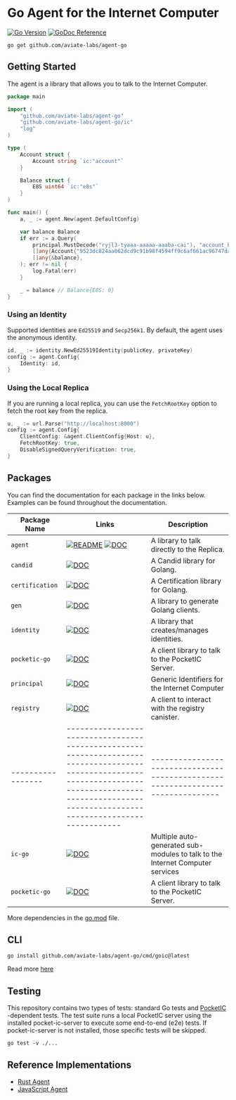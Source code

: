 # Go Agent for the Internet Computer

[![Go Version](https://img.shields.io/github/go-mod/go-version/aviate-labs/agent-go.svg)](https://github.com/aviate-labs/agent-go)
[![GoDoc Reference](https://img.shields.io/badge/godoc-reference-blue.svg)](https://pkg.go.dev/github.com/aviate-labs/agent-go)

```shell
go get github.com/aviate-labs/agent-go
```

## Getting Started

The agent is a library that allows you to talk to the Internet Computer.

```go
package main

import (
	"github.com/aviate-labs/agent-go"
	"github.com/aviate-labs/agent-go/ic"
	"log"
)

type (
	Account struct {
		Account string `ic:"account"`
	}

	Balance struct {
		E8S uint64 `ic:"e8s"`
	}
)

func main() {
	a, _ := agent.New(agent.DefaultConfig)

	var balance Balance
	if err := a.Query(
		principal.MustDecode("ryjl3-tyaaa-aaaaa-aaaba-cai"), "account_balance_dfx",
		[]any{Account{"9523dc824aa062dcd9c91b98f4594ff9c6af661ac96747daef2090b7fe87037d"}},
		[]any{&balance},
	); err != nil {
		log.Fatal(err)
	}

	_ = balance // Balance{E8S: 0}
}

```

### Using an Identity

Supported identities are `Ed25519` and `Secp256k1`. By default, the agent uses the anonymous identity.

```go
id, _ := identity.NewEd25519Identity(publicKey, privateKey)
config := agent.Config{
    Identity: id,
}
```

### Using the Local Replica

If you are running a local replica, you can use the `FetchRootKey` option to fetch the root key from the replica.

```go
u, _ := url.Parse("http://localhost:8000")
config := agent.Config{
    ClientConfig: &agent.ClientConfig{Host: u},
    FetchRootKey: true,
    DisableSignedQueryVerification: true,
}
```

## Packages

You can find the documentation for each package in the links below. Examples can be found throughout the documentation.

| Package Name      | Links                                                                                                                                                                                                   | Description                                                                     |
| ----------------- | ------------------------------------------------------------------------------------------------------------------------------------------------------------------------------------------------------- | ------------------------------------------------------------------------------- |
| `agent`           | [![README](https://img.shields.io/badge/-README-green)](https://github.com/aviate-labs/agent-go) [![DOC](https://img.shields.io/badge/-DOC-blue)](https://pkg.go.dev/github.com/aviate-labs/agent-go)   | A library to talk directly to the Replica.                                      |
| `candid`          | [![DOC](https://img.shields.io/badge/-DOC-blue)](https://pkg.go.dev/github.com/aviate-labs/agent-go/candid)                                                                                             | A Candid library for Golang.                                                    |
| `certification`   | [![DOC](https://img.shields.io/badge/-DOC-blue)](https://pkg.go.dev/github.com/aviate-labs/agent-go/certificate)                                                                                        | A Certification library for Golang.                                             |
| `gen`             | [![DOC](https://img.shields.io/badge/-DOC-blue)](https://pkg.go.dev/github.com/aviate-labs/agent-go/gen)                                                                                                | A library to generate Golang clients.                                           |
| `identity`        | [![DOC](https://img.shields.io/badge/-DOC-blue)](https://pkg.go.dev/github.com/aviate-labs/agent-go/identity)                                                                                           | A library that creates/manages identities.                                      |
| `pocketic-go`     | [![DOC](https://img.shields.io/badge/-DOC-blue)](https://pkg.go.dev/github.com/aviate-labs/pocketic-go)                                                                                                 | A client library to talk to the PocketIC Server.                                |
| `principal`       | [![DOC](https://img.shields.io/badge/-DOC-blue)](https://pkg.go.dev/github.com/aviate-labs/agent-go/principal)                                                                                          | Generic Identifiers for the Internet Computer                                   |
| `registry`        | [![DOC](https://img.shields.io/badge/-DOC-blue)](https://pkg.go.dev/github.com/aviate-labs/agent-go/registry)                                                                                           | A client to interact with the registry canister.                                |
| ----------------- | ------------------------------------------------------------------------------------------------------------------------------------------------------------------------------------------------------- | ------------------------------------------------------------------------------- |
| `ic-go`           | [![DOC](https://img.shields.io/badge/-DOC-blue)](https://pkg.go.dev/github.com/aviate-labs/ic-go)                                                                                                       | Multiple auto-generated sub-modules to talk to the Internet Computer services   |
| `pocketic-go`     | [![DOC](https://img.shields.io/badge/-DOC-blue)](https://pkg.go.dev/github.com/aviate-labs/pocketic-go)                                                                                                 | A client library to talk to the PocketIC Server.                                |

More dependencies in the [go.mod](./go.mod) file.

## CLI

```shell
go install github.com/aviate-labs/agent-go/cmd/goic@latest
```

Read more [here](cmd/goic/README.md)

## Testing

This repository contains two types of tests: standard Go tests and [PocketIC](https://github.com/dfinity/pocketic)
-dependent tests. The test suite runs a local PocketIC server using the installed pocket-ic-server to execute some
end-to-end (e2e) tests. If pocket-ic-server is not installed, those specific tests will be skipped.

```shell
go test -v ./...
```

## Reference Implementations

- [Rust Agent](https://github.com/dfinity/agent-rs/)
- [JavaScript Agent](https://github.com/dfinity/agent-js/)
